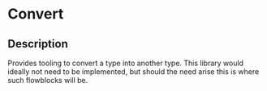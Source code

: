 # Convert

## Description
Provides tooling to convert a type into another type.
This library would ideally not need to be implemented, but should the need arise this is where such flowblocks will be.